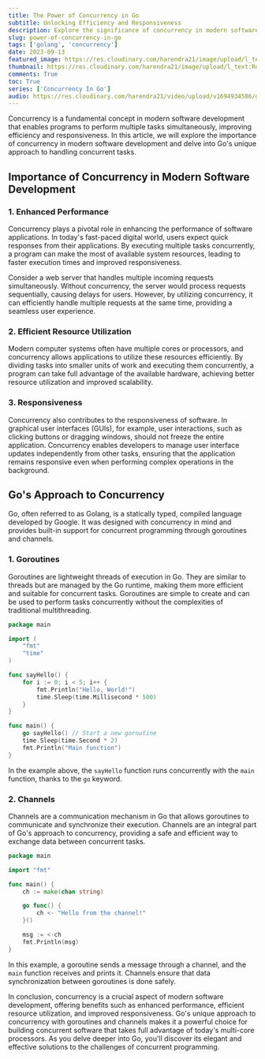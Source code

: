 ```yaml
---
title: The Power of Concurrency in Go
subtitle: Unlocking Efficiency and Responsiveness
description: Explore the significance of concurrency in modern software development and discover how Go's innovative approach with goroutines and channels revolutionizes concurrent programming.
slug: power-of-concurrency-in-go
tags: ['golang', 'concurrency']
date: 2023-09-13
featured_image: https://res.cloudinary.com/harendra21/image/upload/l_text:Roboto_50_bold:The%20Power%20of%20Concurrency%20in%20Go,co_rgb:fff/golangwithexample/bg_bczwj8.png
thumbnail: https://res.cloudinary.com/harendra21/image/upload/l_text:Roboto_50_bold:The%20Power%20of%20Concurrency%20in%20Go,co_rgb:fff/golangwithexample/bg_bczwj8.png
comments: True
toc: True
series: ['Concurrency In Go']
audio: https://res.cloudinary.com/harendra21/video/upload/v1694934586/golangwithexample/The_Power_of_Concurrency_in_Go_ofmlxm.wav
---
```


Concurrency is a fundamental concept in modern software development that enables programs to perform multiple tasks simultaneously, improving efficiency and responsiveness. In this article, we will explore the importance of concurrency in modern software development and delve into Go's unique approach to handling concurrent tasks.

## Importance of Concurrency in Modern Software Development

### 1. Enhanced Performance

Concurrency plays a pivotal role in enhancing the performance of software applications. In today's fast-paced digital world, users expect quick responses from their applications. By executing multiple tasks concurrently, a program can make the most of available system resources, leading to faster execution times and improved responsiveness.

Consider a web server that handles multiple incoming requests simultaneously. Without concurrency, the server would process requests sequentially, causing delays for users. However, by utilizing concurrency, it can efficiently handle multiple requests at the same time, providing a seamless user experience.

### 2. Efficient Resource Utilization

Modern computer systems often have multiple cores or processors, and concurrency allows applications to utilize these resources efficiently. By dividing tasks into smaller units of work and executing them concurrently, a program can take full advantage of the available hardware, achieving better resource utilization and improved scalability.

### 3. Responsiveness

Concurrency also contributes to the responsiveness of software. In graphical user interfaces (GUIs), for example, user interactions, such as clicking buttons or dragging windows, should not freeze the entire application. Concurrency enables developers to manage user interface updates independently from other tasks, ensuring that the application remains responsive even when performing complex operations in the background.

## Go's Approach to Concurrency

Go, often referred to as Golang, is a statically typed, compiled language developed by Google. It was designed with concurrency in mind and provides built-in support for concurrent programming through goroutines and channels.

### 1. Goroutines

Goroutines are lightweight threads of execution in Go. They are similar to threads but are managed by the Go runtime, making them more efficient and suitable for concurrent tasks. Goroutines are simple to create and can be used to perform tasks concurrently without the complexities of traditional multithreading.

```go
package main

import (
	"fmt"
	"time"
)

func sayHello() {
	for i := 0; i < 5; i++ {
		fmt.Println("Hello, World!")
		time.Sleep(time.Millisecond * 500)
	}
}

func main() {
	go sayHello() // Start a new goroutine
	time.Sleep(time.Second * 2)
	fmt.Println("Main function")
}
```

In the example above, the `sayHello` function runs concurrently with the `main` function, thanks to the `go` keyword.

### 2. Channels

Channels are a communication mechanism in Go that allows goroutines to communicate and synchronize their execution. Channels are an integral part of Go's approach to concurrency, providing a safe and efficient way to exchange data between concurrent tasks.

```go
package main

import "fmt"

func main() {
	ch := make(chan string)

	go func() {
		ch <- "Hello from the channel!"
	}()

	msg := <-ch
	fmt.Println(msg)
}
```

In this example, a goroutine sends a message through a channel, and the `main` function receives and prints it. Channels ensure that data synchronization between goroutines is done safely.

In conclusion, concurrency is a crucial aspect of modern software development, offering benefits such as enhanced performance, efficient resource utilization, and improved responsiveness. Go's unique approach to concurrency with goroutines and channels makes it a powerful choice for building concurrent software that takes full advantage of today's multi-core processors. As you delve deeper into Go, you'll discover its elegant and effective solutions to the challenges of concurrent programming.